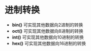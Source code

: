 # 进制转换
- **bin()** 可实现其他数据向2进制的转换
- **oct()** 可实现其他数据向8进制的转换
- **int()** 可实现其他数据向10进制的转换
- **hex()** 可实现其他数据向16进制的转换
